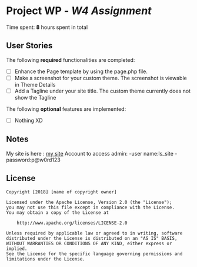 # Project WP - *W4 Assignment*

Time spent: **8** hours spent in total

## User Stories

The following **required** functionalities are completed:

* [ ] Enhance the Page template by using the page.php file.
* [ ] Make a screenshot for your custom theme. The screenshot is viewable in Theme Details
* [ ] Add a Tagline under your site title. The custom theme currently does not show the Tagline

The following **optional** features are implemented:

* [ ] Nothing XD

## Notes

My site is here : [my site](http://ls-site.ml)
Account to access admin: 
-user name:ls_site
-password:p@w0rd123
## License

    Copyright [2018] [name of copyright owner]

    Licensed under the Apache License, Version 2.0 (the "License");
    you may not use this file except in compliance with the License.
    You may obtain a copy of the License at

        http://www.apache.org/licenses/LICENSE-2.0

    Unless required by applicable law or agreed to in writing, software
    distributed under the License is distributed on an "AS IS" BASIS,
    WITHOUT WARRANTIES OR CONDITIONS OF ANY KIND, either express or implied.
    See the License for the specific language governing permissions and
    limitations under the License.
